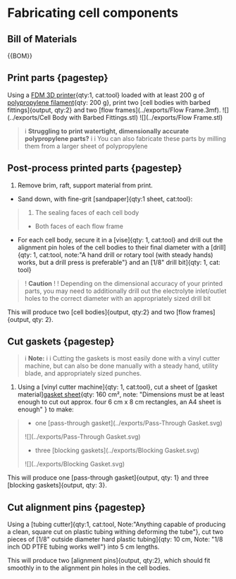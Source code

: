 # Fabricating cell components
## Bill of Materials
{{BOM}}

## Print parts  {pagestep}

Using a [FDM 3D printer](3D_printer.md){qty:1, cat:tool} loaded with at least 200 g of [polypropylene filament](PP_filament.md){qty: 200 g}, print two [cell bodies with barbed fittings]{output, qty:2} and two [flow frames](../exports/Flow Frame.3mf).
![](../exports/Cell Body with Barbed Fittings.stl)
![](../exports/Flow Frame.stl)

>i **Struggling to print watertight, dimensionally accurate polypropylene parts?**
>i 
>i You can also fabricate these parts by milling them from a larger sheet of polypropylene

## Post-process printed parts  {pagestep}
1. Remove brim, raft, support material from print.
* Sand down, with fine-grit [sandpaper]{qty:1 sheet, cat:tool}:
> 1. The sealing faces of each cell body
> * Both faces of each flow frame
* For each cell body, secure it in a [vise]{qty: 1, cat:tool} and drill out the alignment pin holes of the cell bodies to their final diameter with a [drill]{qty: 1, cat:tool, note:"A hand drill or rotary tool (with steady hands) works, but a drill press is preferable"} and an [1/8" drill bit]{qty: 1, cat: tool}
>! **Caution**
>! 
>! Depending on the dimensional accuracy of your printed parts, you may need to additionally drill out the electrolyte inlet/outlet holes to the correct diameter with an appropriately sized drill bit

This will produce two [cell bodies]{output, qty:2} and two [flow frames]{output, qty: 2}.

## Cut gaskets {pagestep}

>i **Note:**
>i
>i Cutting the gaskets is most easily done with a vinyl cutter machine, but can also be done manually with a steady hand, utility blade, and appropriately sized punches.

1. Using a [vinyl cutter machine]{qty: 1, cat:tool}, cut a sheet of [gasket material][gasket sheet](gaskets.md){qty: 160 cm², note: "Dimensions must be at least enough to cut out approx. four 6 cm x 8 cm rectangles, an A4 sheet is enough" } to make:
>* one [pass-through gasket](../exports/Pass-Through Gasket.svg)
>
> ![](../exports/Pass-Through Gasket.svg)
>
>* three [blocking gaskets](../exports/Blocking Gasket.svg)
>
> ![](../exports/Blocking Gasket.svg)

 This will produce one [pass-through gasket]{output, qty: 1} and three [blocking gaskets]{output, qty: 3}.

## Cut alignment pins {pagestep}
Using a [tubing cutter]{qty:1, cat:tool, Note:"Anything capable of producing a clean, square cut on plastic tubing withing deforming the tube"}, cut two pieces of [1/8" outside diameter hard plastic tubing]{qty: 10 cm, Note: "1/8 inch OD PTFE tubing works well"} into 5 cm lengths.

This will produce two [alignment pins]{output, qty:2}, which should fit smoothly in to the alignment pin holes in the cell bodies.

